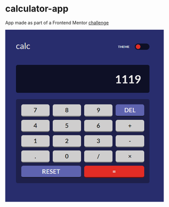 # calculator-app
App made as part of a Frontend Mentor [challenge]([https://www.frontendmentor.io/home](https://www.frontendmentor.io/challenges/calculator-app-9lteq5N29/hub))

![App scrrenshot](https://github.com/Gosia-Ras/calculator-app/blob/4aba3b39c979214be951f06ba2ea3c6fadf7f164/app.png)
